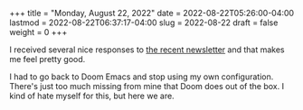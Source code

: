 +++
title = "Monday, August 22, 2022"
date = 2022-08-22T05:26:00-04:00
lastmod = 2022-08-22T06:37:17-04:00
slug = 2022-08-22
draft = false
weight = 0
+++

I received several nice responses to [the recent newsletter](https://rudimentarylathe.org/2022/the-lathe-saturday-august-20-2022/) and that makes me feel pretty good.

I had to go back to Doom Emacs and stop using my own configuration. There's just too much missing from mine that Doom does out of the box. I kind of hate myself for this, but here we are.
